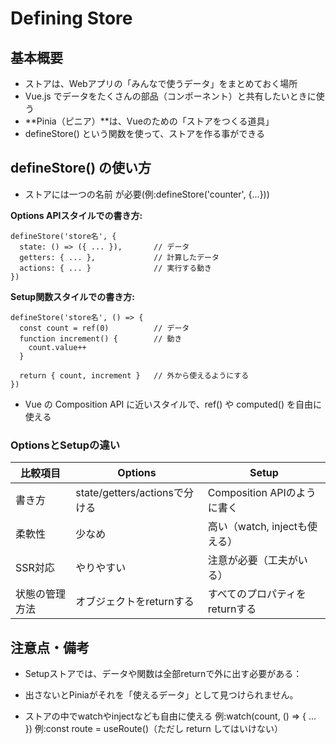 # Defining Store

## 基本概要
- ストアは、Webアプリの「みんなで使うデータ」をまとめておく場所
- Vue.js でデータをたくさんの部品（コンポーネント）と共有したいときに使う
- **Pinia（ピニア）**は、Vueのための「ストアをつくる道具」
- defineStore() という関数を使って、ストアを作る事ができる

## defineStore() の使い方
- ストアには一つの名前 が必要(例:defineStore('counter', {...}))

**Options APIスタイルでの書き方:**
```JS
defineStore('store名', {
  state: () => ({ ... }),       // データ
  getters: { ... },             // 計算したデータ
  actions: { ... }              // 実行する動き
})
```

**Setup関数スタイルでの書き方:**
```JS
defineStore('store名', () => {
  const count = ref(0)          // データ
  function increment() {        // 動き
    count.value++
  }

  return { count, increment }   // 外から使えるようにする
})
```
- Vue の Composition API に近いスタイルで、ref() や computed() を自由に使える

### OptionsとSetupの違い
| 比較項目    | Options               | Setup              |
| ------- | ------------------------- | --------------------- |
| 書き方     | state/getters/actionsで分ける | Composition APIのように書く |
| 柔軟性     | 少なめ                       | 高い（watch, injectも使える） |
| SSR対応   | やりやすい                     | 注意が必要（工夫がいる）          |
| 状態の管理方法 | オブジェクトをreturnする           | すべてのプロパティをreturnする    |

## 注意点・備考
- Setupストアでは、データや関数は全部returnで外に出す必要がある：
- 出さないとPiniaがそれを「使えるデータ」として見つけられません。

- ストアの中でwatchやinjectなども自由に使える
例:watch(count, () => { ... })
例:const route = useRoute()（ただし return してはいけない）
